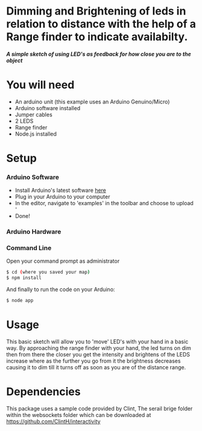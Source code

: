# Dimming and Brightening of leds in relation to distance with the help of a Range finder to indicate availabilty.



##### A simple sketch of using LED's as feedback for how close you are to the object

# You will need
  - An arduino unit (this example uses an Arduino Genuino/Micro)
  - Arduino software installed
  - Jumper cables
  - 2 LEDS
  - Range finder
  - Node.js installed

# Setup
### Arduino Software
  - Install Arduino's latest software [here](https://www.arduino.cc/en/Main/Software)
  - Plug in your Arduino to your computer
  - In the editor, navigate to 'examples' in the toolbar and choose to upload '
  - Done!

### Arduino Hardware


### Command Line

 Open your command prompt as administrator
```sh  
$ cd (where you saved your map)
$ npm install


```

And finally to run the code on your Arduino:
```sh  
$ node app
```

# Usage

This basic sketch will allow you to 'move' LED's with your hand in a basic way. By approaching the range finder  with your hand, the led turns on  dim  then from there the closer you get the intensity and brightens of the  LEDS increase where as the further you go from it the brightness decreases causing  it to dim till it turns off as soon as you are of the distance range.
# Dependencies

This package uses a sample code provided by Clint, The serail brige folder within the websockets folder which can be downloaded at https://github.com/ClintH/interactivity
